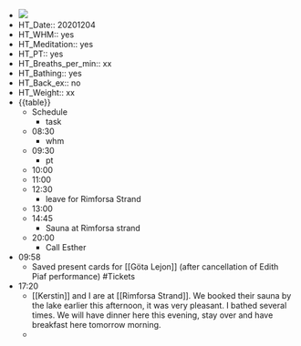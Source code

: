 - ![](https://firebasestorage.googleapis.com/v0/b/firescript-577a2.appspot.com/o/imgs%2Fapp%2FDavidsroam%2FbrQH1Rv3QH.png?alt=media&token=8c605f97-4e76-4181-baf2-eff8709d6279)
- HT_Date:: 20201204
- HT_WHM:: yes
- HT_Meditation:: yes
- HT_PT:: yes
- HT_Breaths_per_min:: xx 
- HT_Bathing:: yes
- HT_Back_ex:: no
- HT_Weight:: xx
- {{table}} 
    - Schedule 
        - task
    - 08:30
        - whm
    - 09:30
        - pt
    - 10:00 
    - 11:00 
    - 12:30
        - leave for Rimforsa Strand
    - 13:00
    - 14:45
        - Sauna at Rimforsa strand
    - 20:00
        - Call Esther
- 09:58
    - Saved present cards for [[Göta Lejon]] (after cancellation of Edith Piaf performance) #Tickets
- 17:20
    - [[Kerstin]] and I are at [[Rimforsa Strand]]. We booked their sauna by the lake earlier this afternoon, it was very pleasant. I bathed several times. We will have dinner here this evening, stay over and have breakfast here tomorrow morning.
    - 
